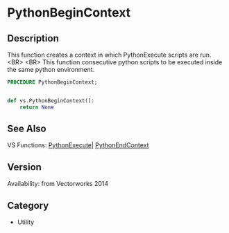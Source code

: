 # PythonBeginContext

## Description
This function creates a context in which PythonExecute scripts are run.&lt;BR&gt;
&lt;BR&gt;
This function consecutive python scripts to be executed inside the same python environment.

```pascal
PROCEDURE PythonBeginContext;
```

```python

def vs.PythonBeginContext():
    return None
```

## See Also
VS Functions:
[PythonExecute](PythonExecute.md)| [PythonEndContext](PythonEndContext.md)

## Version
Availability: from Vectorworks 2014
## Category
* Utility

